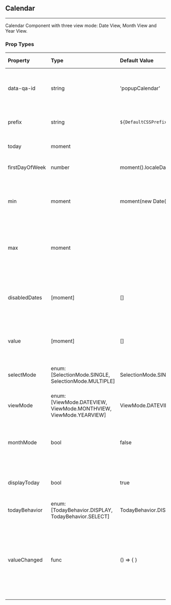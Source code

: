 ## Calendar 
---
Calendar Component with three view mode: Date View, Month View and Year View.

### Prop Types
Property | Type | Default Value | Is Required | Description
:--- | :--- | :--- | :--- | :---
data-qa-id|string|'popupCalendar'|false|Define the unique id for usage of automation test
prefix|string|`${DefaultCSSPrefix}-`|false|Determines the skin prefix of calendar.
today|moment|&ensp;|false|Determines the today of calendar.
firstDayOfWeek|number|moment().localeData().firstDayOfWeek()|false|Determines the first day of week.
min|moment|moment(new Date(1900, 0, 1))|false|Gets or sets the earliest date that the user can select in the calendar.
max|moment|&ensp;|false|Gets or sets the latest date that the user can select in the calendar.
disabledDates|[moment]|[]|false|Gets or sets the array of dates that the user can not select in the calendar.
value|[moment]|[]|false|Gets or sets the currently selected date.
selectMode|enum:<br>[SelectionMode.SINGLE, SelectionMode.MULTIPLE]|SelectionMode.SINGLE|false|Determines the selection mode of calendar.
viewMode|enum:<br>[ViewMode.DATEVIEW, ViewMode.MONTHVIEW, ViewMode.YEARVIEW]|ViewMode.DATEVIEW|false|Determines the view mode of calendar.
monthMode|bool|false|false|Determines the minimum selectable unit of the calendar is month.
displayToday|bool|true|false|Determines the display state of today button
todayBehavior|enum:<br>[TodayBehavior.DISPLAY, TodayBehavior.SELECT]|TodayBehavior.DISPLAY|false|&ensp;
valueChanged|func|() => { }|false|Occurs when the value property changes,   either as a result of user actions or by assignment in code.